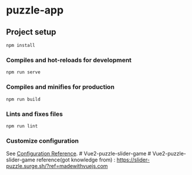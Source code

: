 # puzzle-app

## Project setup
```
npm install
```

### Compiles and hot-reloads for development
```
npm run serve
```

### Compiles and minifies for production
```
npm run build
```

### Lints and fixes files
```
npm run lint
```

### Customize configuration
See [Configuration Reference](https://cli.vuejs.org/config/).
#   V u e 2 - p u z z l e - s l i d e r - g a m e 
 
 #   V u e 2 - p u z z l e - s l i d e r - g a m e 
 
reference(got knowledge from) : https://slider-puzzle.surge.sh/?ref=madewithvuejs.com 
